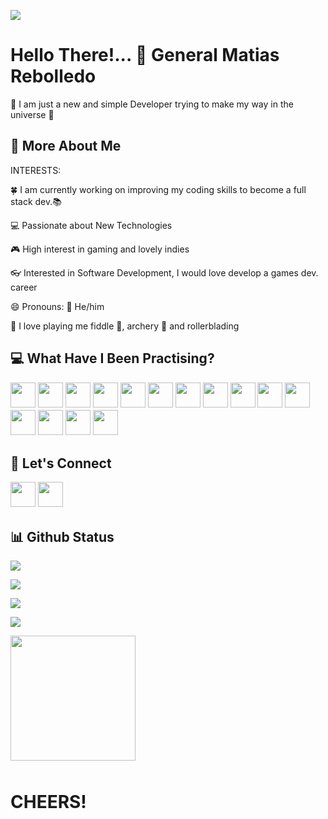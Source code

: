 <p><img src="https://visitcount.itsvg.in/api?id=MatiWolFo&label=Profile%20Views&color=12&icon=5&pretty=true"><p>

# Hello There!... 👋 General Matias Rebolledo 

🌌 I am just a new and simple Developer trying to make my way in the universe 🌌

## 💫 More About Me

INTERESTS:
<p> 🍀 I am currently working on improving my coding skills to become a full stack dev.📚</p>
<p> 💻 Passionate about New Technologies</p>
<p> 🎮 High interest in gaming and lovely indies</p>
<p> 👓 Interested in Software Development, I would love develop a games dev. career</p>
<p> 😄 Pronouns: 🧔 He/him</p>
<p> 👀 I love playing me fiddle 🎻, archery 🏹 and rollerblading</p>
 

## 💻 What Have I Been Practising?
<p>
<img src="https://img.shields.io/badge/html5-%23E34F26.svg?style=for-the-badge&logo=html5&logoColor=white" style="margin-bottom: 4px;" height="40px">
<img src="https://img.shields.io/badge/css3-%231572B6.svg?style=for-the-badge&logo=css3&logoColor=white" style="margin-bottom: 4px;" height="40px">
<img src="https://img.shields.io/badge/javascript-%23323330.svg?style=for-the-badge&logo=javascript&logoColor=%23F7DF1E" style="margin-bottom: 4px;" height="40px">
<img src="https://img.shields.io/badge/java-%23ED8B00.svg?style=for-the-badge&logo=java&logoColor=white" style="margin-bottom: 4px;" height="40px">
<img src="https://img.shields.io/badge/python-3670A0?style=for-the-badge&logo=python&logoColor=ffdd54" style="margin-bottom: 4px;" height="40px">
<img src="https://img.shields.io/badge/bootstrap-%23563D7C.svg?style=for-the-badge&logo=bootstrap&logoColor=white" style="margin-bottom: 4px;" height="40px">
<img src="https://img.shields.io/badge/git-%23F05033.svg?style=for-the-badge&logo=git&logoColor=white" style="margin-bottom: 4px;" height="40px">
<img src="https://img.shields.io/badge/github-090B0C.svg?style=for-the-badge&logo=github&logoColor=white" style="margin-bottom: 4px;" height="40px">
<img src="https://img.shields.io/badge/mysql-3F81A9.svg?style=for-the-badge&logo=mysql&logoColor=white" style="margin-bottom: 4px;" height="40px">
<img src="https://img.shields.io/badge/slack-462B94.svg?style=for-the-badge&logo=slack&logoColor=white" style="margin-bottom: 4px;" height="40px">
<img src="https://img.shields.io/badge/react-%2320232a.svg?style=for-the-badge&logo=react&logoColor=%2361DAFB" style="margin-bottom: 4px;" height="40px">
<img src="https://img.shields.io/badge/jira-%230A0FFF.svg?style=for-the-badge&logo=jira&logoColor=white" style="margin-bottom: 4px;" height="40px">
<img src="https://img.shields.io/badge/Visual%20Studio%20Code-0078d7.svg?style=for-the-badge&logo=visual-studio-code&logoColor=white" style="margin-bottom: 4px;" height="40px">
<img src="https://img.shields.io/badge/spring-%236DB33F.svg?style=for-the-badge&logo=spring&logoColor=white" style="margin-bottom: 4px;" height="40px">
<img src="https://img.shields.io/badge/Windows-0078D6?style=for-the-badge&logo=windows&logoColor=white" style="margin-bottom: 4px;" height="40px">
</p>


## 👥 Let's Connect
<p>
<a href="https://www.instagram.com/mati_wolfo"><img src="https://img.shields.io/badge/Instagram-%23E4405F.svg?style=for-the-badge&logo=Instagram&logoColor=white" style="margin-bottom: 4px;" height="40px" target="_blank"></a>
<a href="https://www.linkedin.com/in/mrebolledowork/"><img src="https://img.shields.io/badge/linkedin-%230077B5.svg?style=for-the-badge&logo=linkedin&logoColor=white" style="margin-bottom: 4px;" height="40px" target="_blank"></a>
</p>


## 📊 Github Status

<p><img src="https://github-readme-stats.vercel.app/api?username=MatiWolFo&show_icons=true"><p>

<p><img src="https://github-readme-stats.vercel.app/api/top-langs/?username=MatiWolFo&layout=compact"><p>

<p><img src="https://metrics.lecoq.io/MatiWolFo"><p>

<p><img src="https://github-readme-streak-stats.herokuapp.com/?user=MatiWolFo"><p>

<img src="https://picrew.me/shareImg/org/202206/188948_YuIyxH75.png" style="margin-bottom: 10px;" height="200px">

# CHEERS!
